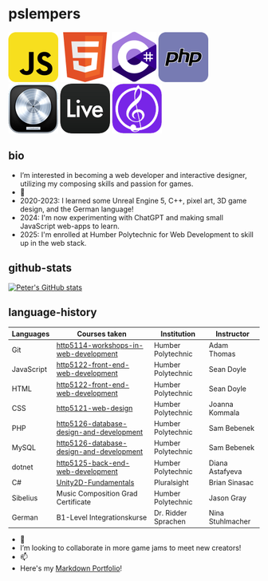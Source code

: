 # pslempers

![javascript](/images/javascript-logo.png)
![html5](/images/html5-logo.png)
![csharp](/images/csharp-logo.png)
![php](/images/php-logo.png)
![logic](/images/logic-logo.png)
![ableton](/images/ableton-logo.png)
![sibelius](/images/sibelius-logo.png)

## bio

- I’m interested in becoming a web developer and interactive designer, utilizing my composing skills and passion for games.
- 🌱
- 2020-2023: I learned some Unreal Engine 5, C++, pixel art, 3D game design, and the German language!
- 2024: I'm now experimenting with ChatGPT and making small JavaScript web-apps to learn.
- 2025: I'm enrolled at Humber Polytechnic for Web Development to skill up in the web stack.

## github-stats

[![Peter's GitHub stats](https://github-readme-stats.vercel.app/api?username=pslempers&show_icons=true&theme=dark)](https://github.com/anuraghazra/github-readme-stats)


## language-history

| Languages            | Courses taken                      | Institution               | Instructor |
| -------------------- | ---------------------------------- | ------------------------- | ---------- |
| Git                  | [http5114-workshops-in-web-development](https://github.com/pslempers/http5114-workshops-in-web-development) | Humber Polytechnic | Adam Thomas |
| JavaScript           | [http5122-front-end-web-development](https://github.com/pslempers/http5122-front-end-web-development) | Humber Polytechnic        | Sean Doyle |
| HTML                 | [http5122-front-end-web-development](https://github.com/pslempers/http5122-front-end-web-development) | Humber Polytechnic        | Sean Doyle |
| CSS                  | [http5121-web-design](https://github.com/pslempers/http5121-web-design)                | Humber Polytechnic        | Joanna Kommala |
| PHP                  | [http5126-database-design-and-development](https://github.com/pslempers/http5126-database-design-and-development)   | Humber Polytechnic        | Sam Bebenek |
| MySQL                | [http5126-database-design-and-development](https://github.com/pslempers/http5126-database-design-and-development)   | Humber Polytechnic        | Sam Bebenek |
| dotnet               | [http5125-back-end-web-development](https://github.com/pslempers/http5125-back-end-web-development)  | Humber Polytechnic        | Diana Astafyeva |
| C#                   | [Unity2D-Fundamentals](https://app.pluralsight.com/library/courses/unity-2d-fundamentals-character-control/table-of-contents)               | Pluralsight               | Brian Sinasac |
| Sibelius             | Music Composition Grad Certificate | Humber Polytechnic        | Jason Gray |
| German               | B1-Level Integrationskurse         | Dr. Ridder Sprachen       | Nina Stuhlmacher |


- 💞️
- I’m looking to collaborate in more game jams to meet new creators!
- 📫
- Here's my [Markdown Portfolio](https://pslempers.github.io)!

<!---
Pslempers/Pslempers is a ✨ special ✨ repository because its `README.md` (this file) appears on your GitHub profile.
You can click the Preview link to take a look at your changes.
--->
